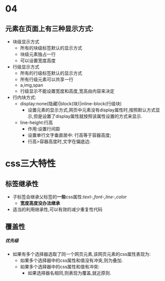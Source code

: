 # 04

## 元素在页面上有三种显示方式:
+ 块级显示方式
    + 所有的块级标签默认的显示方式
    + 块级元素独占一行
    + 可以设置宽度高度
+ 行级显示方式
    + 所有的行级标签默认的显示方式
    + 所有行级元素可以共享一行
    + a,img,span
    + 行级显示不能设置宽度和高度,宽高由内容来决定
+ 行内块方式:
    + display:none(隐藏)|block(块)|inline-block(行级块)
        + 设置元素的显示方式,网页中元素没有display属性时,按照默认方式显示,但是设置了display属性就按照该属性设置的方式来显示.
    + line-height:行高
        + 作用:设置行间距
        + 设置单行文字垂直居中: 行高等于容器高度;
        + 行高>容器高度时,文字在偏底边.

# css三大特性
## 标签继承性
+ 子标签会继承父标签的**一些**css属性:*text-,font-,line-,color*
    + **宽度高度没办法继承**
+ 适当的利用继承性,可以有效的减少重复性代码
## 覆盖性
##### 优先级
+ 如果有多个选择器选取了同一个网页元素,该网页元素的css属性表现为:
    + 如果多个选择器中的css属性和值没有冲突,则为叠加.
    + 如果多个选择器中的css属性和值有冲突:
        + 如果选择器名相同,则表现为覆盖,就近原则.